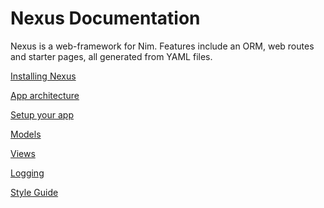 # Nexus Documentation

Nexus is a web-framework for Nim. Features include an ORM, web routes and
starter pages, all generated from YAML files.

[Installing Nexus](install.md)

[App architecture](app_architecture.md)

[Setup your app](setup_your_app.md)

[Models](models.md)

[Views](views.md)

[Logging](logging.md)

[Style Guide](coding_style.md)

